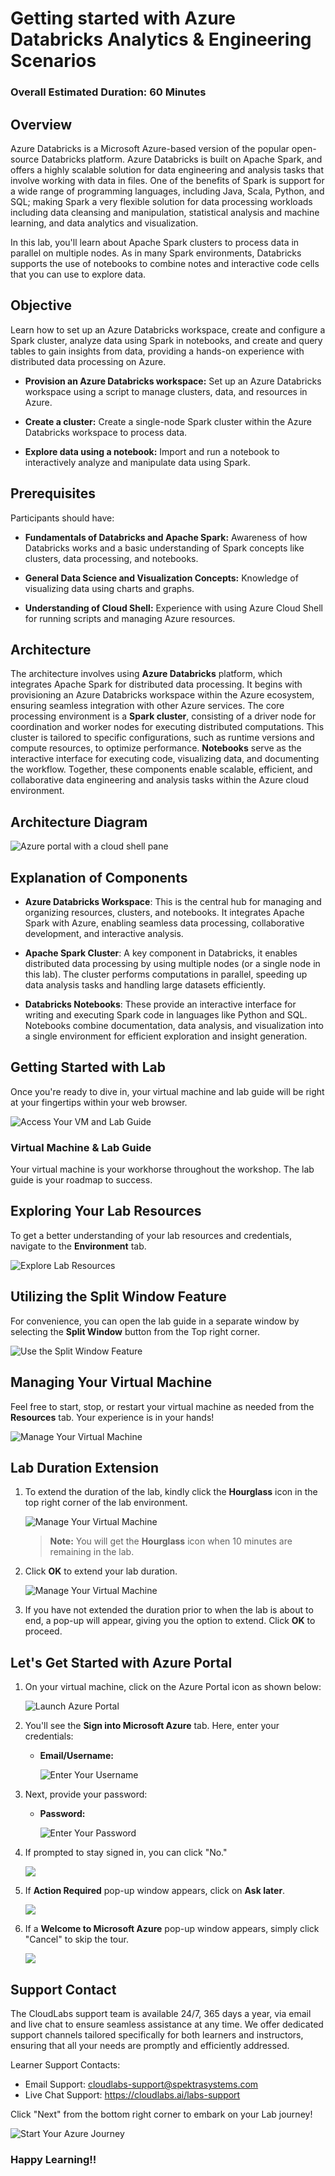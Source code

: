 # Getting started with Azure Databricks Analytics & Engineering Scenarios

### Overall Estimated Duration: 60 Minutes

## Overview

Azure Databricks is a Microsoft Azure-based version of the popular open-source Databricks platform. Azure Databricks is built on Apache Spark, and offers a highly scalable solution for data engineering and analysis tasks that involve working with data in files. One of the benefits of Spark is support for a wide range of programming languages, including Java, Scala, Python, and SQL; making Spark a very flexible solution for data processing workloads including data cleansing and manipulation, statistical analysis and machine learning, and data analytics and visualization.

In this lab, you'll learn about Apache Spark clusters to process data in parallel on multiple nodes. As in many Spark environments, Databricks supports the use of notebooks to combine notes and interactive code cells that you can use to explore data.

## Objective

Learn how to set up an Azure Databricks workspace, create and configure a Spark cluster, analyze data using Spark in notebooks, and create and query tables to gain insights from data, providing a hands-on experience with distributed data processing on Azure.

- **Provision an Azure Databricks workspace:** Set up an Azure Databricks workspace using a script to manage clusters, data, and resources in Azure. 

- **Create a cluster:** Create a single-node Spark cluster within the Azure Databricks workspace to process data.

- **Explore data using a notebook:** Import and run a notebook to interactively analyze and manipulate data using Spark.

## Prerequisites

Participants should have:

- **Fundamentals of Databricks and Apache Spark:** Awareness of how Databricks works and a basic understanding of Spark concepts like clusters, data processing, and notebooks.

- **General Data Science and Visualization Concepts:** Knowledge of visualizing data using charts and graphs.

- **Understanding of Cloud Shell:** Experience with using Azure Cloud Shell for running scripts and managing Azure resources.

## Architecture

The architecture involves using **Azure Databricks** platform, which integrates Apache Spark for distributed data processing. It begins with provisioning an Azure Databricks workspace within the Azure ecosystem, ensuring seamless integration with other Azure services. The core processing environment is a **Spark cluster**, consisting of a driver node for coordination and worker nodes for executing distributed computations. This cluster is tailored to specific configurations, such as runtime versions and compute resources, to optimize performance. **Notebooks** serve as the interactive interface for executing code, visualizing data, and documenting the workflow. Together, these components enable scalable, efficient, and collaborative data engineering and analysis tasks within the Azure cloud environment.

## Architecture Diagram

   ![Azure portal with a cloud shell pane](./Lab-Scenario-Preview/media/lab02-databricks.png)

## Explanation of Components

- **Azure Databricks Workspace**: This is the central hub for managing and organizing resources, clusters, and notebooks. It integrates Apache Spark with Azure, enabling seamless data processing, collaborative development, and interactive analysis.

- **Apache Spark Cluster**: A key component in Databricks, it enables distributed data processing by using multiple nodes (or a single node in this lab). The cluster performs computations in parallel, speeding up data analysis tasks and handling large datasets efficiently.

- **Databricks Notebooks**: These provide an interactive interface for writing and executing Spark code in languages like Python and SQL. Notebooks combine documentation, data analysis, and visualization into a single environment for efficient exploration and insight generation.

## Getting Started with Lab
 
Once you're ready to dive in, your virtual machine and lab guide will be right at your fingertips within your web browser.
 
![Access Your VM and Lab Guide](../Labs/images/labguide-1.png)

### Virtual Machine & Lab Guide
 
Your virtual machine is your workhorse throughout the workshop. The lab guide is your roadmap to success.
 
## Exploring Your Lab Resources
 
To get a better understanding of your lab resources and credentials, navigate to the **Environment** tab.
 
![Explore Lab Resources](../Labs/images/env-1.png)
 
## Utilizing the Split Window Feature
 
For convenience, you can open the lab guide in a separate window by selecting the **Split Window** button from the Top right corner.
 
![Use the Split Window Feature](../Labs/images/spl.png)
 
## Managing Your Virtual Machine
 
Feel free to start, stop, or restart your virtual machine as needed from the **Resources** tab. Your experience is in your hands!
 
![Manage Your Virtual Machine](../Labs/images/res.png)

## **Lab Duration Extension**

1. To extend the duration of the lab, kindly click the **Hourglass** icon in the top right corner of the lab environment. 

    ![Manage Your Virtual Machine](../Labs/images/gext.png)

    >**Note:** You will get the **Hourglass** icon when 10 minutes are remaining in the lab.

2. Click **OK** to extend your lab duration.
 
   ![Manage Your Virtual Machine](../Labs/images/gext2.png)

3. If you have not extended the duration prior to when the lab is about to end, a pop-up will appear, giving you the option to extend. Click **OK** to proceed.
 
## Let's Get Started with Azure Portal
 
1. On your virtual machine, click on the Azure Portal icon as shown below:
 
   ![Launch Azure Portal](../Labs/images/sc900-image(1).png)

 
2. You'll see the **Sign into Microsoft Azure** tab. Here, enter your credentials:
 
   - **Email/Username:** <inject key="AzureAdUserEmail"></inject>
 
       ![Enter Your Username](../Labs/images/sc900-image-1.png)
 
3. Next, provide your password:
 
   - **Password:** <inject key="AzureAdUserPassword"></inject>
 
      ![Enter Your Password](../Labs/images/sc900-image-2.png)
 
4. If prompted to stay signed in, you can click "No."

   ![](../Labs/images/Sign-in-no.png)

6. If **Action Required** pop-up window appears, click on **Ask later**.

     ![](../Labs/images/ActionRequired.png)
 
7. If a **Welcome to Microsoft Azure** pop-up window appears, simply click "Cancel" to skip the tour.

    ![](../Labs/images/Azure-cancel-tour.png)

## Support Contact
 
The CloudLabs support team is available 24/7, 365 days a year, via email and live chat to ensure seamless assistance at any time. We offer dedicated support channels tailored specifically for both learners and instructors, ensuring that all your needs are promptly and efficiently addressed.

Learner Support Contacts:
- Email Support: cloudlabs-support@spektrasystems.com
- Live Chat Support: https://cloudlabs.ai/labs-support

Click "Next" from the bottom right corner to embark on your Lab journey!
 
   ![Start Your Azure Journey](../Labs/images/sc900-image(3).png)
 
### Happy Learning!!